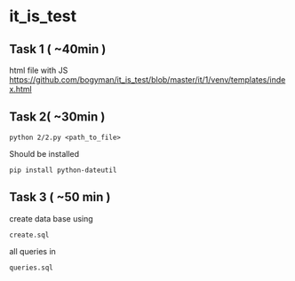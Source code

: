 it_is_test
==========

Task 1 ( ~40min )
----------
html file with JS
https://github.com/bogyman/it_is_test/blob/master/it/1/venv/templates/index.html

Task 2( ~30min )
-----------

    python 2/2.py <path_to_file>

Should be installed

    pip install python-dateutil

Task 3 ( ~50 min )
-----------
create data base using

    create.sql

all queries in 

    queries.sql